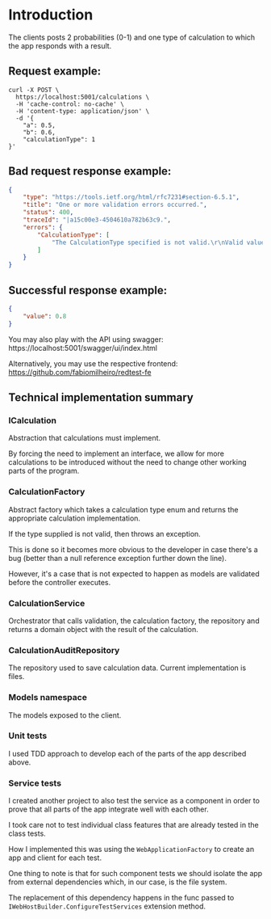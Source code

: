 # Introduction

The clients posts 2 probabilities (0-1) and one type of calculation to which the app responds with a result.

## Request example:

```
curl -X POST \
  https://localhost:5001/calculations \
  -H 'cache-control: no-cache' \
  -H 'content-type: application/json' \
  -d '{
	"a": 0.5,
	"b": 0.6,
	"calculationType": 1
}'
```

## Bad request response example:

```json
{
    "type": "https://tools.ietf.org/html/rfc7231#section-6.5.1",
    "title": "One or more validation errors occurred.",
    "status": 400,
    "traceId": "|a15c00e3-4504610a782b63c9.",
    "errors": {
        "CalculationType": [
            "The CalculationType specified is not valid.\r\nValid values: 0 (Combined), 1 (Either)"
        ]
    }
}
```

## Successful response example:

```json
{
    "value": 0.8
}
```

You may also play with the API using swagger: https://localhost:5001/swagger/ui/index.html

Alternatively, you may use the respective frontend: https://github.com/fabiomilheiro/redtest-fe

## Technical implementation summary

### ICalculation

Abstraction that calculations must implement.

By forcing the need to implement an interface, we allow for more calculations to be introduced without the need to change other working parts of the program.

### CalculationFactory

Abstract factory which takes a calculation type enum and returns the appropriate calculation implementation.

If the type supplied is not valid, then throws an exception.

This is done so it becomes more obvious to the developer in case there's a bug (better than a null reference exception further down the line).

However, it's a case that is not expected to happen as models are validated before the controller executes.

### CalculationService

Orchestrator that calls validation, the calculation factory, the repository and returns a domain object with the result of the calculation.

### CalculationAuditRepository

The repository used to save calculation data. Current implementation is files.

### Models namespace

The models exposed to the client.

### Unit tests

I used TDD approach to develop each of the parts of the app described above.

### Service tests

I created another project to also test the service as a component in order to prove that all parts of the app integrate well with each other.

I took care not to test individual class features that are already tested in the class tests.

How I implemented this was using the `WebApplicationFactory` to create an app and client for each test.

One thing to note is that for such component tests we should isolate the app from external dependencies which, in our case, is the file system.

The replacement of this dependency happens in the func passed to `IWebHostBuilder.ConfigureTestServices` extension method.
